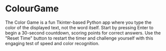 # ColourGame
The Color Game is a fun Tkinter-based Python app where you type the color of the displayed text, not the word itself. Start by pressing Enter to begin a 30-second countdown, scoring points for correct answers. Use the "Reset Time" button to restart the timer and challenge yourself with this engaging test of speed and color recognition.
